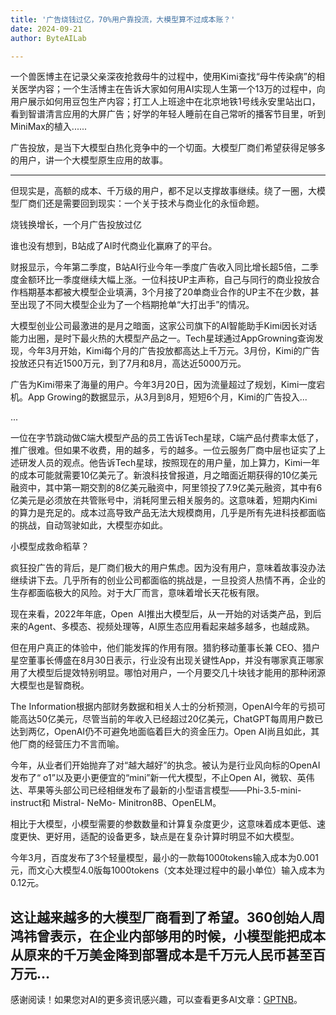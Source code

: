 ```yaml
---
title: '广告烧钱过亿，70%用户靠投流，大模型算不过成本账？'
date: 2024-09-21
author: ByteAILab

---
```


一个兽医博主在记录父亲深夜抢救母牛的过程中，使用Kimi查找“母牛传染病”的相关医学内容；一个生活博主在告诉大家如何用AI实现人生第一个13万的过程中，向用户展示如何用豆包生产内容；打工人上班途中在北京地铁1号线永安里站出口，看到智谱清言应用的大屏广告；好学的年轻人睡前在自己常听的播客节目里，听到MiniMax的植入......

广告投放，是当下大模型白热化竞争中的一个切面。大模型厂商们希望获得足够多的用户，讲一个大模型原生应用的故事。

---


但现实是，高额的成本、千万级的用户，都不足以支撑故事继续。绕了一圈，大模型厂商们还是需要回到现实：一个关于技术与商业化的永恒命题。

烧钱换增长，一个月广告投放过亿

谁也没有想到，B站成了AI时代商业化赢麻了的平台。

财报显示，今年第二季度，B站AI行业今年一季度广告收入同比增长超5倍，二季度金额环比一季度继续大幅上涨。一位科技UP主声称，自己与同行的商业投放合作档期基本都被大模型企业填满，3个月接了20单商业合作的UP主不在少数，甚至出现了不同大模型企业为了一个档期抢单“大打出手”的情况。

大模型创业公司最激进的是月之暗面，这家公司旗下的AI智能助手Kimi因长对话能力出圈，是时下最火热的大模型产品之一。Tech星球通过AppGrowning查询发现，今年3月开始，Kimi每个月的广告投放都高达上千万元。3月份，Kimi的广告投放还只有近1500万元，到了7月和8月，高达近5000万元。

广告为Kimi带来了海量的用户。今年3月20日，因为流量超过了规划，Kimi一度宕机。App  Growing的数据显示，从3月到8月，短短6个月，Kimi的广告投入...

...

一位在字节跳动做C端大模型产品的员工告诉Tech星球，C端产品付费率太低了，推广很难。但如果不收费，用的越多，亏的越多。一位云服务厂商中层也证实了上述研发人员的观点。他告诉Tech星球，按照现在的用户量，加上算力，Kimi一年的成本可能就需要10亿美元了。新浪科技曾报道，月之暗面近期获得的10亿美元融资中，其中第一期交割的8亿美元融资中，阿里领投了7.9亿美元融资，其中有6亿美元是必须放在共管账号中，消耗阿里云相关服务的。这意味着，短期内Kimi的算力是充足的。成本过高导致产品无法大规模商用，几乎是所有先进科技都面临的挑战，自动驾驶如此，大模型亦如此。

小模型成救命稻草？

疯狂投广告的背后，是厂商们极大的用户焦虑。因为没有用户，意味着故事没办法继续讲下去。几乎所有的创业公司都面临的挑战是，一旦投资人热情不再，企业的生存都面临极大的风险。对于大厂而言，意味着增长天花板有限。

现在来看，2022年年底，Open  AI推出大模型后，从一开始的对话类产品，到后来的Agent、多模态、视频处理等，AI原生态应用看起来越多越多，也越成熟。

但在用户真正的体验中，他们能发挥的作用有限。猎豹移动董事长兼 CEO、猎户星空董事长傅盛在8月30日表示，行业没有出现关键性App，并没有哪家真正哪家用了大模型后提效特别明显。哪怕对用户，一个月要交几十块钱才能用的那种闭源大模型也是智商税。

The Information根据内部财务数据和相关人士的分析预测，OpenAI今年的亏损可能高达50亿美元，尽管当前的年收入已经超过20亿美元，ChatGPT每周用户数已达到两亿，OpenAI仍不可避免地面临着巨大的资金压力。Open AI尚且如此，其他厂商的经营压力不言而喻。

今年，从业者们开始抛弃了对“越大越好”的执念。被认为是行业风向标的OpenAI发布了“ o1”以及更小更便宜的“mini”新一代大模型，不止Open AI，微软、英伟达、苹果等头部公司已经相继发布了最新的小型语言模型——Phi-3.5-mini-instruct和 Mistral- NeMo- Minitron8B、OpenELM。

相比于大模型，小模型需要的参数数量和计算复杂度更少，这意味着成本更低、速度更快、更好用，适配的设备更多，缺点是在复杂计算时明显不如大模型。

今年3月，百度发布了3个轻量模型，最小的一款每1000tokens输入成本为0.001元，而文心大模型4.0版每1000tokens（文本处理过程中的最小单位）输入成本为0.12元。

这让越来越多的大模型厂商看到了希望。360创始人周鸿祎曾表示，在企业内部够用的时候，小模型能把成本从原来的千万美金降到部署成本是千万元人民币甚至百万元...
---
感谢阅读！如果您对AI的更多资讯感兴趣，可以查看更多AI文章：[GPTNB](https://gptnb.com)。